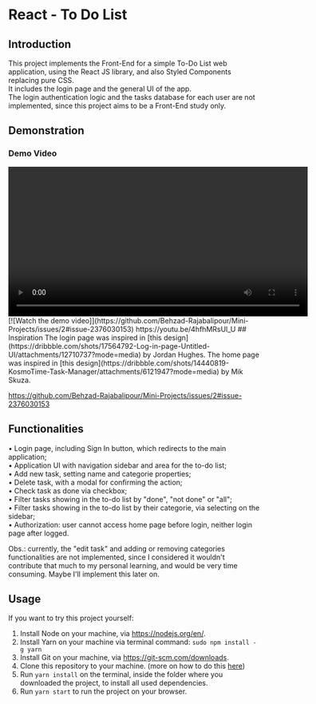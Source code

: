 # React - To Do List
## Introduction
This project implements the Front-End for a simple To-Do List web application, using the React JS library, and also Styled Components replacing pure CSS.<br/>
It includes the login page and the general UI of the app. <br/>
The login authentication logic and the tasks database for each user are not implemented, since this project aims to be a Front-End study only.

## Demonstration

### Demo Video

<video width="600" controls>
  <source src="https://github.com/Behzad-Rajabalipour/Mini-Projects/issues/1#issue-2376009082" type="video/mp4">
  Your browser does not support the video tag.
</video>
[![Watch the demo video]](https://github.com/Behzad-Rajabalipour/Mini-Projects/issues/2#issue-2376030153)
https://youtu.be/4hfhMRsUl_U
## Inspiration
The login page was inspired in [this design](https://dribbble.com/shots/17564792-Log-in-page-Untitled-UI/attachments/12710737?mode=media) by Jordan Hughes.
The home page was inspired in [this design](https://dribbble.com/shots/14440819-KosmoTime-Task-Manager/attachments/6121947?mode=media) by Mik Skuza.

https://github.com/Behzad-Rajabalipour/Mini-Projects/issues/2#issue-2376030153

## Functionalities
• Login page, including Sign In button, which redirects to the main application; <br/>
• Application UI with navigation sidebar and area for the to-do list; <br/>
• Add new task, setting name and categorie properties; <br/>
• Delete task, with a modal for confirming the action; <br/>
• Check task as done via checkbox; <br/>
• Filter tasks showing in the to-do list by "done", "not done" or "all"; <br/>
• Filter tasks showing in the to-do list by their categorie, via selecting on the sidebar; <br/>
• Authorization: user cannot access home page before login, neither login page after logged. <br/>

Obs.: currently, the "edit task" and adding or removing categories functionalities are not implemented, since I considered it wouldn't contribute that much to my personal learning, and would be very time consuming. Maybe I'll implement this later on.

## Usage
If you want to try this project yourself:
1. Install Node on your machine, via https://nodejs.org/en/.
2. Install Yarn on your machine via terminal command: `sudo npm install -g yarn`
3. Install Git on your machine, via https://git-scm.com/downloads.
4. Clone this repository to your machine. (more on how to do this [here](https://docs.github.com/en/repositories/creating-and-managing-repositories/cloning-a-repository))
5. Run ```yarn install``` on the terminal, inside the folder where you downloaded the project, to install all used dependencies.
6. Run `yarn start` to run the project on your browser.




